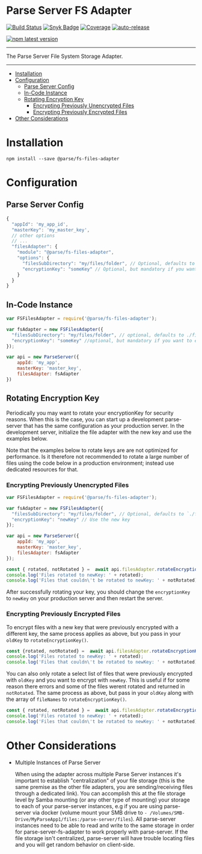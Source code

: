 # Parse Server FS Adapter <!-- omit in toc -->

[![Build Status](https://github.com/parse-community/parse-server-fs-adapter/workflows/ci/badge.svg?branch=main)](https://github.com/parse-community/parse-server-fs-adapter/actions?query=workflow%3Aci+branch%3Amain)
[![Snyk Badge](https://snyk.io/test/github/parse-community/parse-server-fs-adapter/badge.svg)](https://snyk.io/test/github/parse-community/parse-server-fs-adapter)
[![Coverage](https://img.shields.io/codecov/c/github/parse-community/parse-server-fs-adapter/main.svg)](https://codecov.io/github/parse-community/parse-server-fs-adapter?branch=main)
[![auto-release](https://img.shields.io/badge/%F0%9F%9A%80-auto--release-9e34eb.svg)](https://github.com/parse-community/parse-server-fs-adapter/releases)

[![npm latest version](https://img.shields.io/npm/v/@parse/fs-files-adapter.svg)](https://www.npmjs.com/package/@parse/fs-files-adapter)

---

The Parse Server File System Storage Adapter.

---

- [Installation](#installation)
- [Configuration](#configuration)
  - [Parse Server Config](#parse-server-config)
  - [In-Code Instance](#in-code-instance)
  - [Rotating Encryption Key](#rotating-encryption-key)
    - [Encrypting Previously Unencrypted Files](#encrypting-previously-unencrypted-files)
    - [Encrypting Previously Encrypted Files](#encrypting-previously-encrypted-files)
- [Other Considerations](#other-considerations)

# Installation

`npm install --save @parse/fs-files-adapter`

# Configuration

## Parse Server Config

```javascript
{
  "appId": 'my_app_id',
  "masterKey": 'my_master_key',
  // other options
  // ...
  "filesAdapter": {
    "module": "@parse/fs-files-adapter",
    "options": {
      "filesSubDirectory": "my/files/folder", // Optional, defaults to `./files`
      "encryptionKey": "someKey" // Optional, but mandatory if you want to encrypt files
    } 
  }
}
```

## In-Code Instance

```javascript
var FSFilesAdapter = require('@parse/fs-files-adapter');

var fsAdapter = new FSFilesAdapter({
  "filesSubDirectory": "my/files/folder", // optional, defaults to ./files
  "encryptionKey": "someKey" //optional, but mandatory if you want to encrypt files
});

var api = new ParseServer({
	appId: 'my_app',
	masterKey: 'master_key',
	filesAdapter: fsAdapter
})
```

## Rotating Encryption Key

Periodically you may want to rotate your encryptionKey for security reasons. When this is the case, you can start up a development parse-server that has the same configuration as your production server. In the development server, initialize the file adapter with the new key and use the examples below.

Note that the examples below to rotate keys are are not optimized for performance. Is it therefore not recommended to rotate a large number of files using the code below in a production environment; instead use dedicated resources for that.

### Encrypting Previously Unencrypted Files

```javascript
var FSFilesAdapter = require('@parse/fs-files-adapter');

var fsAdapter = new FSFilesAdapter({
  "filesSubDirectory": "my/files/folder", // Optional, defaults to `./files`
  "encryptionKey": "newKey" // Use the new key
});

var api = new ParseServer({
	appId: 'my_app',
	masterKey: 'master_key',
	filesAdapter: fsAdapter
});

const { rotated, notRotated } =  await api.filesAdapter.rotateEncryptionKey();
console.log('Files rotated to newKey: ' + rotated);
console.log('Files that couldn\'t be rotated to newKey: ' + notRotated);
```

After successfully rotating your key, you should change the `encryptionKey` to `newKey` on your production server and then restart the server.


### Encrypting Previously Encrypted Files

To encrypt files with a new key that were previously encrypted with a different key, the same process applies as above, but you pass in your `oldKey` to `rotateEncryptionKey()`.

```javascript
const {rotated, notRotated} =  await api.filesAdapter.rotateEncryptionKey({oldKey: oldKey});
console.log('Files rotated to newKey: ' + rotated);
console.log('Files that couldn\'t be rotated to newKey: ' + notRotated);
```

You can also only rotate a select list of files that were previously encrypted with `oldKey` and you want to encrypt with `newKey`. This is useful if for some reason there errors and some of the files werent rotated and returned in `notRotated`. The same process as above, but pass in your `oldKey` along with the array of `fileNames` to `rotateEncryptionKey()`.

```javascript
const { rotated, notRotated } =  await api.filesAdapter.rotateEncryptionKey({ oldKey: oldKey, fileNames: ["fileName1.png","fileName2.png"] });
console.log('Files rotated to newKey: ' + rotated);
console.log('Files that couldn\'t be rotated to newKey: ' + notRotated);
```

# Other Considerations

- Multiple Instances of Parse Server

  When using the adapter across multiple Parse Server instances it's important to establish "centralization" of your file storage (this is the same premise as the other file adapters, you are sending/receiving files through a dedicated link). You can accomplish this at the file storage level by Samba mounting (or any other type of mounting) your storage to each of your parse-server instances, e.g if you are using parse-server via docker (volume mount your SMB drive to `- /Volumes/SMB-Drive/MyParseApp1/files:/parse-server/files`). All parse-server instances need to be able to read and write to the same storage in order for parse-server-fs-adapter to work properly with parse-server. If the file storage isn't centralized, parse-server will have trouble locating files and you will get random behavior on client-side.